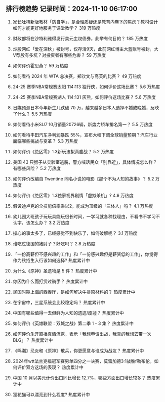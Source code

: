 
## 排行榜趋势 记录时间：2024-11-10 06:17:00
  
  1. 家长吐槽新版教材「防自学」，是合理质疑还是教育内卷下的焦虑？教材设计如何才能更好地服务于课堂教学？ 319 万热度
    
  2. 财政部将在沙特利雅得发行美元主权债券，此举有何目的？ 185 万热度
    
  3. 炒股网红「爱在深秋」被封号，仅存活9天，此前网红博主大蓝账号被封，大V荐股有多坑？对投资者有哪些危害？ 59 万热度
    
  4. 如何评价霍思燕？ 59 万热度
    
  5. 如何看待 2024 年 WTA 总决赛，郑钦文与高芙的比赛？ 49 万热度
    
  6. 24-25 赛季NBA常规赛太阳 114:113 独行侠，如何评价这场比赛？ 5.6 万热度
    
  7. 24-25 赛季NBA常规赛湖人 114:131 灰熊，如何评价这场比赛？ 5.6 万热度
    
  8. 日媒预测日本今年新生儿跌破 70 万，越来越多日本人选择不婚或晚婚，反映了什么？ 5.5 万热度
    
  9. 如何看待小米SU7 10月销量20726辆，新势力轿车排名第一？ 5.5 万热度
    
  10. 如何看待丰田汽车净利润暴跌 55%，宣布大幅下调全球销量预期？汽车行业面临哪些挑战与变革？ 5.3 万热度
    
  11. 如何评价《绝区零》1.3新玩法拟真鏖战？ 5.2 万热度
    
  12. 美国 43 只猴子从实验室逃脱，警方喊话民众「别靠近」，具体情况怎么样？有哪些风险？ 5.2 万热度
    
  13. 如何评价改编自 Twentine 同名小说的电影《那个不为人知的故事》？ 5.2 万热度
    
  14. 如何评价《绝区零》1.3独家视界剧情「虚拟杀机」? 4.9 万热度
    
  15. 假设迪卢克的全技能倍率乘以2，能成为顶级的「三体人」吗？ 4.1 万热度
    
  16. 幼儿园大班孩子玩玩具能玩很长时间，一学习就各种找理由，不看书不学习不认字，该怎么办？ 3.2 万热度
    
  17. 操心的事太多了，已经感觉不到快乐了，如何破解呢？ 3.1 万热度
    
  18. 谁吃过德国的猪肘子？好吃吗？ 2.8 万热度
    
  19. 「一份高薪但不感兴趣的工作」和「一份感兴趣但是薪资低的工作」，你觉得作为秋招生入行该如何选择? 热度累计中
    
  20. 为什么《原神》圣遗物是 5 件？ 热度累计中
    
  21. 你因为什么而打赏过骑手？ 热度累计中
    
  22. 民国时期上海的西餐厅，是如何解决牛排原材料的？ 热度累计中
    
  23. 在宇宙中，三星系统会比较稳定吗？ 热度累计中
    
  24. 中国有哪些值得一去但鲜为人知的遗迹/废墟？ 热度累计中
    
  25. 如何评价《英雄联盟：双城之战》第二季 1 - 3 集？ 热度累计中
    
  26. 如何评价朱开直播真情流露，表示「我想申请出战，我真的我想去带一次BLG」？ 热度累计中
    
  27. 《鸣潮》忌炎和《原神》散兵，你更愿意与谁成为战友？ 热度累计中
    
  28. 2024年wtt法兰克福冠军赛男单四分之一决赛，莫雷加德3:1战胜f勒布伦，如何评价双方这场的表现？ 热度累计中
    
  29. 中国 10 月以美元计价出口同比增长 12.7%，哪些方面出口增长较多？ 热度累计中
    
  30. 狸花猫可以漂亮到什么程度? 热度累计中
    